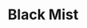 --- 
title: "Black Mist"
description:
price: "SOLD"
category: 
images: 
    - /assets/img/maca.png
order: 506
---